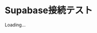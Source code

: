 <!DOCTYPE html>
<html lang="ja">
<head>
  <meta charset="UTF-8">
  <title>Supabase Test</title>
  <script src="https://cdn.jsdelivr.net/npm/@supabase/supabase-js"></script>
</head>
<body>
  <h1>Supabase接続テスト</h1>
  <div id="result">Loading...</div>

  <script>
    // あなたの Supabase プロジェクト情報
    const SUPABASE_URL = "https://odklxdlsqkucrqamdpnc.supabase.co";
    const SUPABASE_ANON_KEY = "eyJhbGciOiJIUzI1NiIsInR5cCI6IkpXVCJ9.eyJpc3MiOiJzdXBhYmFzZSIsInJlZiI6Im9ka2x4ZGxzcWt1Y3JxYW1kcG5jIiwicm9sZSI6ImFub24iLCJpYXQiOjE3NTU2MjczMTIsImV4cCI6MjA3MTIwMzMxMn0.Ya5m6WMeGmb40tZvRuGJMAWdcPJKgfDauX9JpBtB8RE";

    const supabase = window.supabase.createClient(SUPABASE_URL, SUPABASE_ANON_KEY);

    async function testConnection() {
      let { data, error } = await supabase.from("threads").select("*").limit(1);

      if (error) {
        document.getElementById("result").textContent = "エラー: " + error.message;
      } else {
        document.getElementById("result").textContent = "接続OK! データ: " + JSON.stringify(data);
      }
    }

    testConnection();
  </script>
</body>
</html>